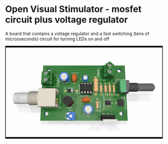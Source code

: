 # Open Visual Stimulator - mosfet circuit plus voltage regulator

A board that contains a voltage regulator and a fast switching (tens of microsseconds) circuit for turning LEDs on and off

![](board_rendering.png?raw=true)
